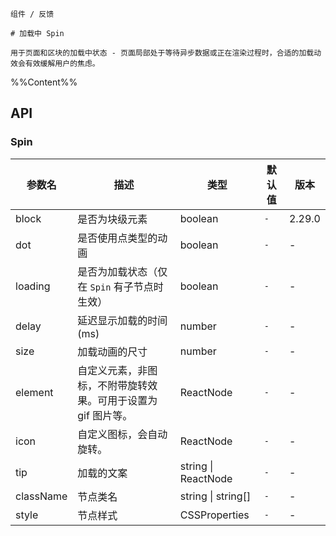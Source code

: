 `````
组件 / 反馈

# 加载中 Spin

用于页面和区块的加载中状态 - 页面局部处于等待异步数据或正在渲染过程时，合适的加载动效会有效缓解用户的焦虑。
`````

%%Content%%

## API
### Spin

|参数名|描述|类型|默认值|版本|
|---|---|---|---|---|
|block|是否为块级元素|boolean |`-`|2.29.0|
|dot|是否使用点类型的动画|boolean |`-`|-|
|loading|是否为加载状态（仅在 `Spin` 有子节点时生效）|boolean |`-`|-|
|delay|延迟显示加载的时间 (ms)|number |`-`|-|
|size|加载动画的尺寸|number |`-`|-|
|element|自定义元素，非图标，不附带旋转效果。可用于设置为 gif 图片等。|ReactNode |`-`|-|
|icon|自定义图标，会自动旋转。|ReactNode |`-`|-|
|tip|加载的文案|string \| ReactNode |`-`|-|
|className|节点类名|string \| string[] |`-`|-|
|style|节点样式|CSSProperties |`-`|-|
